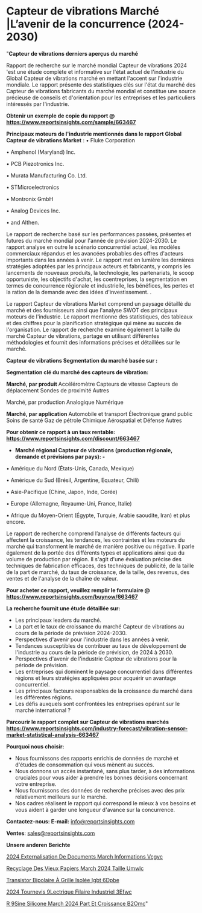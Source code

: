 # Capteur de vibrations Marché |L’avenir de la concurrence (2024-2030)

"<strong>Capteur de vibrations derniers aperçus du marché</strong>

Rapport de recherche sur le marché mondial Capteur de vibrations 2024 'est une étude complète et informative sur l'état actuel de l'industrie du Global Capteur de vibrations marché en mettant l'accent sur l'industrie mondiale. Le rapport présente des statistiques clés sur l'état du marché des Capteur de vibrations fabricants du marché mondial et constitue une source précieuse de conseils et d'orientation pour les entreprises et les particuliers intéressés par l'industrie.

<strong>Obtenir un exemple de copie du rapport @ <a href=https://www.reportsinsights.com/sample/663467>https://www.reportsinsights.com/sample/663467</a></strong>

<strong>Principaux moteurs de l'industrie mentionnés dans le rapport Global Capteur de vibrations Market</strong> :
• Fluke Corporation

• Amphenol (Maryland) Inc.

• PCB Piezotronics Inc.

• Murata Manufacturing Co. Ltd.

• STMicroelectronics

• Montronix GmbH

• Analog Devices Inc.

• and Althen.

Le rapport de recherche basé sur les performances passées, présentes et futures du marché mondial pour l'année de prévision 2024-2030. Le rapport analyse en outre le scénario concurrentiel actuel, les modèles commerciaux répandus et les avancées probables des offres d'acteurs importants dans les années à venir. Le rapport met en lumière les dernières stratégies adoptées par les principaux acteurs et fabricants, y compris les lancements de nouveaux produits, la technologie, les partenariats, le scoop opportuniste, les objectifs d'achat, les coentreprises, la segmentation en termes de concurrence régionale et industrielle, les bénéfices, les pertes et la ration de la demande avec des idées d'investissement. .

Le rapport Capteur de vibrations Market comprend un paysage détaillé du marché et des fournisseurs ainsi que l'analyse SWOT des principaux moteurs de l'industrie. Le rapport mentionne des statistiques, des tableaux et des chiffres pour la planification stratégique qui mène au succès de l'organisation. Le rapport de recherche examine également la taille du marché Capteur de vibrations, partage en utilisant différentes méthodologies et fournit des informations précises et détaillées sur le marché.

<strong>Capteur de vibrations Segmentation du marché basée sur :</strong>

<strong> Segmentation clé du marché des capteurs de vibration: </strong>

<strong> Marché, par produit </strong>
Accéléromètre
Capteurs de vitesse
Capteurs de déplacement
Sondes de proximité
Autres

Marché, par production
Analogique
Numérique

<strong> Marché, par application </strong>
Automobile et transport
Électronique grand public
Soins de santé
Gaz de pétrole
Chimique
Aérospatial et Défense
Autres

<strong>Pour obtenir ce rapport à un taux rentable: <a href=https://www.reportsinsights.com/discount/663467>https://www.reportsinsights.com/discount/663467</a></strong>
<ul>
  <li><strong>Marché régional Capteur de vibrations (production régionale, demande et prévisions par pays): -</strong></li>
</ul>
• Amérique du Nord (États-Unis, Canada, Mexique)

• Amérique du Sud (Brésil, Argentine, Equateur, Chili)

• Asie-Pacifique (Chine, Japon, Inde, Corée)

• Europe (Allemagne, Royaume-Uni, France, Italie)

• Afrique du Moyen-Orient (Égypte, Turquie, Arabie saoudite, Iran) et plus encore.

Le rapport de recherche comprend l’analyse de différents facteurs qui affectent la croissance, les tendances, les contraintes et les moteurs du marché qui transforment le marché de manière positive ou négative. Il parle également de la portée des différents types et applications ainsi que du volume de production par région. Il s'agit d'une évaluation précise des techniques de fabrication efficaces, des techniques de publicité, de la taille de la part de marché, du taux de croissance, de la taille, des revenus, des ventes et de l'analyse de la chaîne de valeur.

<strong>Pour acheter ce rapport, veuillez remplir le formulaire @   <a href=https://www.reportsinsights.com/buynow/663467>https://www.reportsinsights.com/buynow/663467</a></strong>

<strong>La recherche fournit une étude détaillée sur:</strong>
<ul>
  <li>Les principaux leaders du marché.</li>
  <li>La part et le taux de croissance du marché Capteur de vibrations au cours de la période de prévision 2024-2030.</li>
  <li>Perspectives d'avenir pour l'industrie dans les années à venir.</li>
  <li>Tendances susceptibles de contribuer au taux de développement de l'industrie au cours de la période de prévision, de 2024 à 2030.</li>
  <li>Perspectives d'avenir de l'industrie Capteur de vibrations pour la période de prévision.</li>
  <li>Les entreprises qui dominent le paysage concurrentiel dans différentes régions et leurs stratégies appliquées pour acquérir un avantage concurrentiel.</li>
  <li>Les principaux facteurs responsables de la croissance du marché dans les différentes régions.</li>
  <li>Les défis auxquels sont confrontées les entreprises opérant sur le marché international ?</li>
</ul>

<strong>Parcourir le rapport complet sur Capteur de vibrations marchés <a href=https://www.reportsinsights.com/industry-forecast/vibration-sensor-market-statistical-analysis-663467>https://www.reportsinsights.com/industry-forecast/vibration-sensor-market-statistical-analysis-663467</a></strong>

<strong>Pourquoi nous choisir:</strong>
<ul>
  <li>Nous fournissons des rapports enrichis de données de marché et d'études de consommation qui vous mènent au succès.</li>
  <li>Nous donnons un accès instantané, sans plus tarder, à des informations cruciales pour vous aider à prendre les bonnes décisions concernant votre entreprise.</li>
  <li>Nous fournissons des données de recherche précises avec des prix relativement meilleurs sur le marché.</li>
  <li>Nos cadres réalisent le rapport qui correspond le mieux à vos besoins et vous aident à garder une longueur d'avance sur la concurrence.</li>
</ul>
<strong>Contactez-nous:
</strong><strong>E-mail:</strong> <a href=mailto:info@reportsinsights.com>info@reportsinsights.com</a>

<strong>Ventes</strong>: <a href=mailto:sales@reportsinsights.com>sales@reportsinsights.com</a>

<strong>Unsere anderen Berichte</strong>

<a href=https://www.linkedin.com/pulse/2024-externalisation-de-documents-march%C3%A9-informations-vcgvc/>2024 Externalisation De Documents March Informations Vcgvc</a>

<a href=https://www.linkedin.com/pulse/recyclage-des-vieux-papiers-march%C3%A9-2024-taille-umwlc/>Recyclage Des Vieux Papiers March 2024 Taille Umwlc</a>

<a href=https://www.linkedin.com/pulse/transistor-bipolaire-à-grille-isolée-igbt-6dpbe/>Transistor Bipolaire À Grille Isolée Igbt 6Dpbe</a>

<a href=https://www.linkedin.com/pulse/2024-tournevis-%C3%A9lectrique-filaire-industriel-3efwc/>2024 Tournevis  9Lectrique Filaire Industriel 3Efwc</a>

<a href=https://www.linkedin.com/pulse/r%C3%A9sine-silicone-march%C3%A9-2024-part-et-croissance-b2omc/>R 9Sine Silicone March 2024 Part Et Croissance B2Omc</a>"
